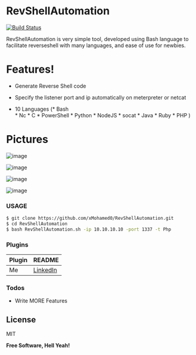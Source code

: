 # RevShellAutomation

[![Build Status](https://travis-ci.org/joemccann/dillinger.svg?branch=master)](https://travis-ci.org/joemccann/dillinger)

RevShellAutomation is very simple tool, developed using Bash language to facilitate reverseshell with many languages, and ease of use for newbies.


# Features!

 - Generate Reverse Shell code 
 
 - Specify the listener port and ip automatically on meterpreter or netcat
 
 - 10 Languages (* Bash                                                                                               
                 * Nc
                 * C 
                 * PowerShell
                 * Python
                 * NodeJS
                 * socat
                 * Java 
                 * Ruby 
                 * PHP )

# Pictures 

![image](https://user-images.githubusercontent.com/94008154/140980845-c672975e-5f7e-41a4-aa90-149194f692d1.png)


![image](https://user-images.githubusercontent.com/94008154/140980944-c01f8185-7971-412a-9cfc-88342215e61d.png)


![image](https://user-images.githubusercontent.com/94008154/140982133-5d0f819c-1cd3-4e43-b89f-adc2593c467e.png)


![image](https://user-images.githubusercontent.com/94008154/140983302-5add8855-3cfe-40be-b15d-a55041c754b1.png)






 
### USAGE

```sh
$ git clone https://github.com/xMohamed0/RevShellAutomation.git
$ cd RevShellAutomation
$ bash RevShellAutomation.sh -ip 10.10.10.10 -port 1337 -t Php
```

### Plugins

| Plugin | README |
| ------ | ------ |
| Me | [LinkedIn][PlDb] |

### Todos

 - Write MORE Features

License
----

MIT


**Free Software, Hell Yeah!**

   [PlDb]: <https://www.linkedin.com/in/0xmaz/>

